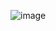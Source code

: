 ![image](https://github.com/alberthosc/Automacao-Industrial/assets/53822577/0285c040-8b40-44e9-8b3b-7ade47b2c94e)
